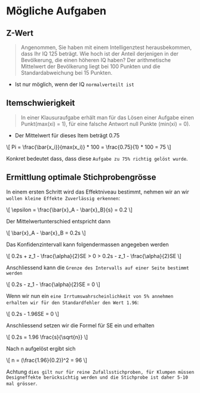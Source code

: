 # Mögliche Aufgaben

## Z-Wert
> Angenommen, Sie haben mit einem Intelligenztest herausbekommen, dass Ihr IQ 125 beträgt. Wie hoch ist der Anteil derjenigen in der Bevölkerung, die einen höheren IQ haben? Der arithmetische Mittelwert der Bevölkerung liegt bei 100 Punkten und die Standardabweichung bei 15 Punkten.
* Ist nur möglich, wenn der IQ `normalverteilt ist`

## Itemschwierigkeit
> In einer Klausuraufgabe erhält man für das Lösen einer Aufgabe einen Punkt(max(xi) = 1), für eine falsche Antwort null Punkte (min(xi) = 0).

* Der Mittelwert für dieses Item beträgt 0.75

\\[
Pi = \frac{\bar{x_i}}{max(x_i)} * 100 = \frac{0.75}{1} * 100 = 75
\\]

Konkret bedeutet dass, dass diese `Aufgabe zu 75% richtig gelöst wurde`.

## Ermittlung optimale Stichprobengrösse
In einem ersten Schritt wird das Effektniveau bestimmt, nehmen wir an wir `wollen kleine Effekte Zuverlässig erkennen`:

\\[
\epsilon = \frac{\bar{x}_A - \bar{x}_B}{s} = 0.2
\\]

Der Mittelwertunterschied entspricht dann

\\[
\bar{x}_A - \bar{x}_B = 0.2s
\\]

Das Konfidenzintervall kann folgendermassen angegeben werden

\\[
0.2s + z_1 - \frac{\alpha}{2}SE > 0 > 0.2s - z_1 - \frac{\alpha}{2}SE
\\]

Anschliessend kann die `Grenze des Intervalls auf einer Seite bestimmt werden`

\\[
0.2s - z_1 - \frac{\alpha}{2}SE = 0
\\]

Wenn wir nun ein `eine Irrtumswahrscheinlichkeit von 5% annehmen erhalten wir für den Standardfehler den Wert 1.96`:

\\[
0.2s - 1.96SE = 0
\\]

Anschliessend setzen wir die Formel für SE ein und erhalten

\\[
0.2s = 1.96 \frac{s}{\sqrt{n}}
\\]

Nach n aufgelöst ergibt sich

\\[
n = (\frac{1.96}{0.2})^2 = 96
\\]

Achtung `dies gilt nur für reine Zufallsstichproben, für Klumpen müssen Designeffekte berücksichtig werden und die Stichprobe ist daher 5-10 mal grösser`.
